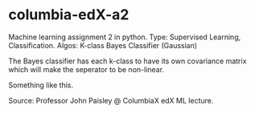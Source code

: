 # columbia-edX-a2
Machine learning assignment 2 in python.
Type: Supervised Learning, Classification.
Algos: K-class Bayes Classifier (Gaussian)

The Bayes classifier has each k-class to have its own covariance matrix which will make
the seperator to be non-linear.

Something like this.


Source: Professor John Paisley @ ColumbiaX edX ML lecture.
